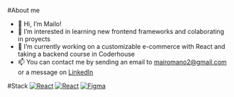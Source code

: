 #About me

- 👋 Hi, I’m Mailo! 
- 👀 I’m interested in learning new frontend frameworks and colaborating in proyects
- 🌱 I’m currently working on a customizable e-commerce with React and taking a backend course in Coderhouse
- 📫 You can contact me by sending an email to mairomano2@gmail.com or a message on [LinkedIn](https://www.linkedin.com/in/maia-nicole-romano-delladio-b07286172/)

#Stack
[![React](https://img.shields.io/badge/Javascript-%23EEE.svg?style=for-the-badge&logo=react&labelColor=0f172a)](https://reactjs.org)
[![React](https://img.shields.io/badge/React-%23EEE.svg?style=for-the-badge&logo=react&labelColor=0f172a)](https://reactjs.org)
[![Figma](https://img.shields.io/badge/Figma-%23EEE.svg?style=for-the-badge&logo=figma&labelColor=0f172a)](https://figma.com/)
